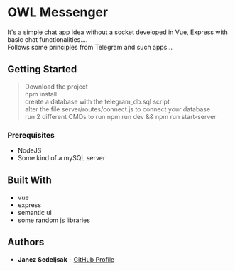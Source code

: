 # OWL Messenger

It's a simple chat app idea without a socket developed in Vue, Express with basic chat functionalities....</br>
Follows some principles from Telegram and such apps...

## Getting Started

> Download the project</br>
> npm install</br>
> create a database with the telegram_db.sql script</br>
> alter the file server/routes/connect.js to connect your database</br>
> run 2 different CMDs to run npm run dev && npm run start-server

### Prerequisites

* NodeJS 
* Some kind of a mySQL server

## Built With

* vue
* express
* semantic ui 
* some random js libraries

## Authors

* **Janez Sedeljsak** - [GitHub Profile](https://github.com/JanezSedeljsak)
